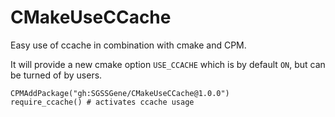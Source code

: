 <!-- SPDX-FileCopyrightText: 2024 Simon Gene Gottlieb
     SPDX-License-Identifier: CC-BY-4.0
-->

# CMakeUseCCache

Easy use of ccache in combination with cmake and CPM.

It will provide a new cmake option `USE_CCACHE` which is by default `ON`, but can be turned of by users.

```
CPMAddPackage("gh:SGSSGene/CMakeUseCCache@1.0.0")
require_ccache() # activates ccache usage
```
